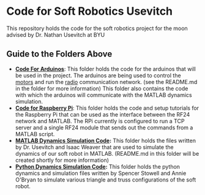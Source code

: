 # Code for Soft Robotics Usevitch
This repository holds the code for the soft robotics project for the moon advised by Dr. Nathan Usevitch at BYU
## Guide to the Folders Above
- **[Code For Arduinos](/Code_for_Arduinos)**: This folder holds the code for the arduinos that will be used in the project. The arduinos are being used to control the [motors](https://www.servocity.com/60-rpm-hd-premium-planetary-gear-motor-w-encoder/) and run the [radio](https://howtomechatronics.com/tutorials/arduino/arduino-wireless-communication-nrf24l01-tutorial/#:~:text=nRF24L01%20Transceiver%20Module,-Let's%20take%20a&text=It%20uses%20the%202.4%20GHz,2.4%20%E2%80%93%202.5GHz%20ISM%20band) communication network. (see the README.md in the folder for more information) This folder also contains the code with which the arduinos will communicate with the MATLAB dynamics simulation.
- **[Code for Raspberry Pi](/Code_for_RPi)**: This folder holds the code and setup tutorials for the Raspberry Pi that can be used as the interface between the RF24 network and MATLAB. The RPi currently is configured to run a TCP server and a single RF24 module that sends out the commands from a MATLAB script.
- **[MATLAB Dynamics Simulation Code](/MATLAB_dynamics_code):** This folder holds the files written by Dr. Usevitch and Isaac Weaver that are used to simulate the dynamics of our soft robot in MATLAB. (README.md in this folder will be created shortly for more information)
- **[Python Dynamics Simulation Code](/Python_dynamics_code/):** This folder holds the python dynamics and simulation files written by Spencer Stowell and Annie O'Bryan to simulate various triangle and truss configurations of the soft robot.
